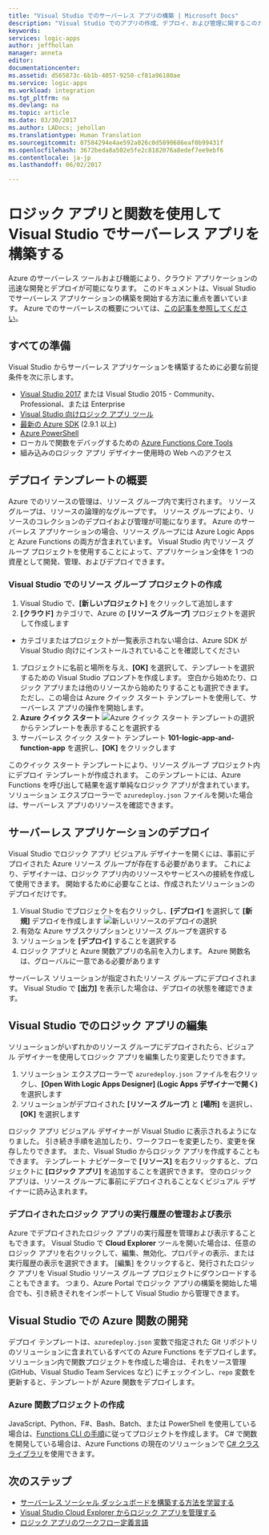 ```yaml
---
title: "Visual Studio でのサーバーレス アプリの構築 | Microsoft Docs"
description: "Visual Studio でのアプリの作成、デプロイ、および管理に関するこのガイドの説明を使用して、最初のサーバーレス アプリの操作を開始してください。"
keywords: 
services: logic-apps
author: jeffhollan
manager: anneta
editor: 
documentationcenter: 
ms.assetid: d565873c-6b1b-4057-9250-cf81a96180ae
ms.service: logic-apps
ms.workload: integration
ms.tgt_pltfrm: na
ms.devlang: na
ms.topic: article
ms.date: 03/30/2017
ms.author: LADocs; jehollan
ms.translationtype: Human Translation
ms.sourcegitcommit: 07584294e4ae592a026c0d5890686eaf0b99431f
ms.openlocfilehash: 3672beda8a502e5fe2c8182076a8edef7ee9ebf6
ms.contentlocale: ja-jp
ms.lasthandoff: 06/02/2017

---
```

# <a name="build-a-serverless-app-in-visual-studio-with-logic-apps-and-functions"></a>ロジック アプリと関数を使用して Visual Studio でサーバーレス アプリを構築する

Azure のサーバーレス ツールおよび機能により、クラウド アプリケーションの迅速な開発とデプロイが可能になります。  このドキュメントは、Visual Studio でサーバーレス アプリケーションの構築を開始する方法に重点を置いています。  Azure でのサーバーレスの概要については、[この記事を参照してください](logic-apps-serverless-overview.md)。

## <a name="getting-everything-ready"></a>すべての準備

Visual Studio からサーバーレス アプリケーションを構築するために必要な前提条件を次に示します。

* [Visual Studio 2017](https://www.visualstudio.com/vs/) または Visual Studio 2015 - Community、Professional、または Enterprise
* [Visual Studio 向けロジック アプリ ツール](https://marketplace.visualstudio.com/items?itemName=VinaySinghMSFT.AzureLogicAppsToolsforVisualStudio-18551)
* [最新の Azure SDK](https://azure.microsoft.com/downloads/) (2.9.1 以上)
* [Azure PowerShell](https://github.com/Azure/azure-powershell#installation)
* ローカルで関数をデバッグするための [Azure Functions Core Tools](https://www.npmjs.com/package/azure-functions-core-tools)
* 組み込みのロジック アプリ デザイナー使用時の Web へのアクセス

## <a name="getting-started-with-a-deployment-template"></a>デプロイ テンプレートの概要

Azure でのリソースの管理は、リソース グループ内で実行されます。  リソース グループは、リソースの論理的なグループです。  リソース グループにより、リソースのコレクションのデプロイおよび管理が可能になります。  Azure のサーバーレス アプリケーションの場合、リソース グループには Azure Logic Apps と Azure Functions の両方が含まれています。  Visual Studio 内でリソース グループ プロジェクトを使用することによって、アプリケーション全体を 1 つの資産として開発、管理、およびデプロイできます。

### <a name="create-a-resource-group-project-in-visual-studio"></a>Visual Studio でのリソース グループ プロジェクトの作成

1. Visual Studio で、**[新しいプロジェクト]** をクリックして追加します
1. **[クラウド]** カテゴリで、Azure の **[リソース グループ]** プロジェクトを選択して作成します  
 * カテゴリまたはプロジェクトが一覧表示されない場合は、Azure SDK が Visual Studio 向けにインストールされていることを確認してください
1. プロジェクトに名前と場所を与え、**[OK]** を選択して、テンプレートを選択するための Visual Studio プロンプトを作成します。  空白から始めたり、ロジック アプリまたは他のリソースから始めたりすることも選択できます。  ただし、この場合は Azure クイック スタート テンプレートを使用して、サーバーレス アプリの操作を開始します。
1. **Azure クイック スタート**
    ![Azure クイック スタート テンプレートの選択][1]からテンプレートを表示することを選択する
1. サーバーレス クイック スタート テンプレート **101-logic-app-and-function-app** を選択し、**[OK]** をクリックします

このクイック スタート テンプレートにより、リソース グループ プロジェクト内にデプロイ テンプレートが作成されます。  このテンプレートには、Azure Functions を呼び出して結果を返す単純なロジック アプリが含まれています。  ソリューション エクスプローラーで `azuredeploy.json` ファイルを開いた場合は、サーバーレス アプリのリソースを確認できます。

## <a name="deploying-the-serverless-application"></a>サーバーレス アプリケーションのデプロイ

Visual Studio でロジック アプリ ビジュアル デザイナーを開くには、事前にデプロイされた Azure リソース グループが存在する必要があります。  これにより、デザイナーは、ロジック アプリ内のリソースやサービスへの接続を作成して使用できます。  開始するために必要なことは、作成されたソリューションのデプロイだけです。

1. Visual Studio でプロジェクトを右クリックし、**[デプロイ]** を選択して **[新規]** デプロイを作成します  ![新しいリソースのデプロイの選択][2]
1. 有効な Azure サブスクリプションとリソース グループを選択する
1. ソリューションを **[デプロイ]** することを選択する
1. ロジック アプリと Azure 関数アプリの名前を入力します。  Azure 関数名は、グローバルに一意である必要があります

サーバーレス ソリューションが指定されたリソース グループにデプロイされます。  Visual Studio で **[出力]** を表示した場合は、デプロイの状態を確認できます。

## <a name="editing-the-logic-app-in-visual-studio"></a>Visual Studio でのロジック アプリの編集

ソリューションがいずれかのリソース グループにデプロイされたら、ビジュアル デザイナーを使用してロジック アプリを編集したり変更したりできます。

1. ソリューション エクスプローラーで `azuredeploy.json` ファイルを右クリックし、**[Open With Logic Apps Designer] \(Logic Apps デザイナーで開く)** を選択します
1. ソリューションがデプロイされた **[リソース グループ]** と **[場所]** を選択し、**[OK]** を選択します

ロジック アプリ ビジュアル デザイナーが Visual Studio に表示されるようになりました。  引き続き手順を追加したり、ワークフローを変更したり、変更を保存したりできます。  また、Visual Studio からロジック アプリを作成することもできます。  テンプレート ナビゲーターで **[リソース]** を右クリックすると、プロジェクトに **[ロジック アプリ]** を追加することを選択できます。  空のロジック アプリは、リソース グループに事前にデプロイされることなくビジュアル デザイナーに読み込まれます。

### <a name="managing-and-viewing-run-history-for-a-deployed-logic-app"></a>デプロイされたロジック アプリの実行履歴の管理および表示

Azure でデプロイされたロジック アプリの実行履歴を管理および表示することもできます。  Visual Studio で **Cloud Explorer** ツールを開いた場合は、任意のロジック アプリを右クリックして、編集、無効化、プロパティの表示、または実行履歴の表示を選択できます。  [編集] をクリックすると、発行されたロジック アプリを Visual Studio リソース グループ プロジェクトにダウンロードすることもできます。  つまり、Azure Portal でロジック アプリの構築を開始した場合でも、引き続きそれをインポートして Visual Studio から管理できます。

## <a name="developing-an-azure-function-in-visual-studio"></a>Visual Studio での Azure 関数の開発

デプロイ テンプレートは、`azuredeploy.json` 変数で指定された Git リポジトリのソリューションに含まれているすべての Azure Functions をデプロイします。  ソリューション内で関数プロジェクトを作成した場合は、それをソース管理 (GitHub、Visual Studio Team Services など) にチェックインし、`repo` 変数を更新すると、テンプレートが Azure 関数をデプロイします。

### <a name="creating-an-azure-function-project"></a>Azure 関数プロジェクトの作成

JavaScript、Python、F#、Bash、Batch、または PowerShell を使用している場合は、[Functions CLI の手順](../azure-functions/functions-run-local.md)に従ってプロジェクトを作成します。  C# で関数を開発している場合は、Azure Functions の現在のソリューションで [C# クラス ライブラリ](https://blogs.msdn.microsoft.com/appserviceteam/2017/03/16/publishing-a-net-class-library-as-a-function-app/)を使用できます。

## <a name="next-steps"></a>次のステップ

* [サーバーレス ソーシャル ダッシュボードを構築する方法を学習する](logic-apps-scenario-social-serverless.md)
* [Visual Studio Cloud Explorer からロジック アプリを管理する](logic-apps-manage-from-vs.md)
* [ロジック アプリのワークフロー定義言語](logic-apps-workflow-definition-language.md)

<!-- Image references -->
[1]: ./media/logic-apps-serverless-get-started-vs/select-template.png
[2]: ./media/logic-apps-serverless-get-started-vs/deploy.png

